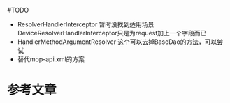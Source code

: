 
#TODO
* ResolverHandlerInterceptor 暂时没找到适用场景 DeviceResolverHandlerInterceptor只是为request加上一个字段而已
* HandlerMethodArgumentResolver 这个可以去掉BaseDao的方法，可以尝试
* 替代mop-api.xml的方案

# 参考文章

